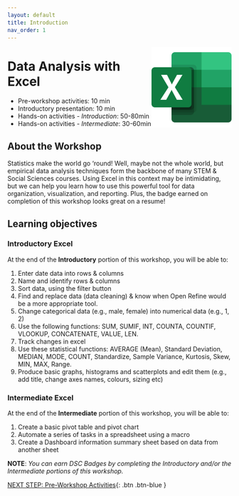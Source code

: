 ```yaml
---
layout: default
title: Introduction 
nav_order: 1
---
```

<img src="images/excel-01.png" style="float:right;width:180px;height:180px;"> 

# Data Analysis with Excel

- Pre-workshop activities: 10 min 
- Introductory presentation: 10 min
- Hands-on activities - _Introduction_: 50-80min
- Hands-on activities - _Intermediate_: 30-60min

## About the Workshop 
Statistics make the world go ‘round! Well, maybe not the whole world, but empirical data analysis techniques form the backbone of many STEM & Social Sciences courses. Using Excel in this context may be intimidating, but we can help you learn how to use this powerful tool for data organization, visualization, and reporting. Plus, the badge earned on completion of this workshop looks great on a resume! 

## Learning objectives
### Introductory Excel
At the end of the **Introductory** portion of this workshop, you will be able to:
1. Enter date data into rows & columns
2. Name and identify rows & columns
4. Sort data, using the filter button
5. Find and replace data (data cleaning) & know when Open Refine would be a more appropriate tool.
6. Change categorical data (e.g., male, female) into numerical data (e.g., 1, 2)
7. Use the following functions: SUM, SUMIF, INT, COUNTA, COUNTIF, VLOOKUP, CONCATENATE, VALUE, LEN.
8. Track changes in excel
9. Use these statistical functions: AVERAGE (Mean), Standard Deviation, MEDIAN, MODE, COUNT, Standardize, Sample Variance, Kurtosis, Skew, MIN, MAX, Range. 
10. Produce basic graphs, histograms and scatterplots and edit them (e.g., add title, change axes names, colours, sizing etc)

### Intermediate Excel
At the end of the **Intermediate** portion of this workshop, you will be able to:
1. Create a basic pivot table and pivot chart
2. Automate a series of tasks in a spreadsheet using a macro
3. Create a Dashboard information summary sheet based on data from another sheet

**NOTE**: _You can earn DSC Badges by completing the Introductory and/or the Intermediate portions of this workshop._

[NEXT STEP: Pre-Workshop Activities](pre-workshop.html){: .btn .btn-blue }
